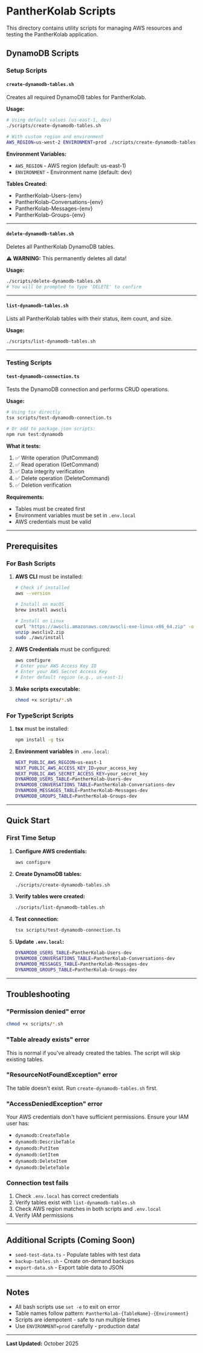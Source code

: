 # PantherKolab Scripts

This directory contains utility scripts for managing AWS resources and testing the PantherKolab application.

## DynamoDB Scripts

### Setup Scripts

#### `create-dynamodb-tables.sh`
Creates all required DynamoDB tables for PantherKolab.

**Usage:**
```bash
# Using default values (us-east-1, dev)
./scripts/create-dynamodb-tables.sh

# With custom region and environment
AWS_REGION=us-west-2 ENVIRONMENT=prod ./scripts/create-dynamodb-tables.sh
```

**Environment Variables:**
- `AWS_REGION` - AWS region (default: us-east-1)
- `ENVIRONMENT` - Environment name (default: dev)

**Tables Created:**
- PantherKolab-Users-{env}
- PantherKolab-Conversations-{env}
- PantherKolab-Messages-{env}
- PantherKolab-Groups-{env}

---

#### `delete-dynamodb-tables.sh`
Deletes all PantherKolab DynamoDB tables.

**⚠️ WARNING:** This permanently deletes all data!

**Usage:**
```bash
./scripts/delete-dynamodb-tables.sh
# You will be prompted to type 'DELETE' to confirm
```

---

#### `list-dynamodb-tables.sh`
Lists all PantherKolab tables with their status, item count, and size.

**Usage:**
```bash
./scripts/list-dynamodb-tables.sh
```

---

### Testing Scripts

#### `test-dynamodb-connection.ts`
Tests the DynamoDB connection and performs CRUD operations.

**Usage:**
```bash
# Using tsx directly
tsx scripts/test-dynamodb-connection.ts

# Or add to package.json scripts:
npm run test:dynamodb
```

**What it tests:**
1. ✅ Write operation (PutCommand)
2. ✅ Read operation (GetCommand)
3. ✅ Data integrity verification
4. ✅ Delete operation (DeleteCommand)
5. ✅ Deletion verification

**Requirements:**
- Tables must be created first
- Environment variables must be set in `.env.local`
- AWS credentials must be valid

---

## Prerequisites

### For Bash Scripts

1. **AWS CLI** must be installed:
   ```bash
   # Check if installed
   aws --version

   # Install on macOS
   brew install awscli

   # Install on Linux
   curl "https://awscli.amazonaws.com/awscli-exe-linux-x86_64.zip" -o "awscliv2.zip"
   unzip awscliv2.zip
   sudo ./aws/install
   ```

2. **AWS Credentials** must be configured:
   ```bash
   aws configure
   # Enter your AWS Access Key ID
   # Enter your AWS Secret Access Key
   # Enter default region (e.g., us-east-1)
   ```

3. **Make scripts executable:**
   ```bash
   chmod +x scripts/*.sh
   ```

### For TypeScript Scripts

1. **tsx** must be installed:
   ```bash
   npm install -g tsx
   ```

2. **Environment variables** in `.env.local`:
   ```bash
   NEXT_PUBLIC_AWS_REGION=us-east-1
   NEXT_PUBLIC_AWS_ACCESS_KEY_ID=your_access_key
   NEXT_PUBLIC_AWS_SECRET_ACCESS_KEY=your_secret_key
   DYNAMODB_USERS_TABLE=PantherKolab-Users-dev
   DYNAMODB_CONVERSATIONS_TABLE=PantherKolab-Conversations-dev
   DYNAMODB_MESSAGES_TABLE=PantherKolab-Messages-dev
   DYNAMODB_GROUPS_TABLE=PantherKolab-Groups-dev
   ```

---

## Quick Start

### First Time Setup

1. **Configure AWS credentials:**
   ```bash
   aws configure
   ```

2. **Create DynamoDB tables:**
   ```bash
   ./scripts/create-dynamodb-tables.sh
   ```

3. **Verify tables were created:**
   ```bash
   ./scripts/list-dynamodb-tables.sh
   ```

4. **Test connection:**
   ```bash
   tsx scripts/test-dynamodb-connection.ts
   ```

5. **Update `.env.local`:**
   ```bash
   DYNAMODB_USERS_TABLE=PantherKolab-Users-dev
   DYNAMODB_CONVERSATIONS_TABLE=PantherKolab-Conversations-dev
   DYNAMODB_MESSAGES_TABLE=PantherKolab-Messages-dev
   DYNAMODB_GROUPS_TABLE=PantherKolab-Groups-dev
   ```

---

## Troubleshooting

### "Permission denied" error
```bash
chmod +x scripts/*.sh
```

### "Table already exists" error
This is normal if you've already created the tables. The script will skip existing tables.

### "ResourceNotFoundException" error
The table doesn't exist. Run `create-dynamodb-tables.sh` first.

### "AccessDeniedException" error
Your AWS credentials don't have sufficient permissions. Ensure your IAM user has:
- `dynamodb:CreateTable`
- `dynamodb:DescribeTable`
- `dynamodb:PutItem`
- `dynamodb:GetItem`
- `dynamodb:DeleteItem`
- `dynamodb:DeleteTable`

### Connection test fails
1. Check `.env.local` has correct credentials
2. Verify tables exist with `list-dynamodb-tables.sh`
3. Check AWS region matches in both scripts and `.env.local`
4. Verify IAM permissions

---

## Additional Scripts (Coming Soon)

- `seed-test-data.ts` - Populate tables with test data
- `backup-tables.sh` - Create on-demand backups
- `export-data.sh` - Export table data to JSON

---

## Notes

- All bash scripts use `set -e` to exit on error
- Table names follow pattern: `PantherKolab-{TableName}-{Environment}`
- Scripts are idempotent - safe to run multiple times
- Use `ENVIRONMENT=prod` carefully - production data!

---

**Last Updated:** October 2025
